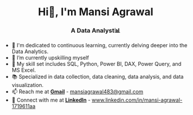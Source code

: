 <h1 align="center">Hi👋, I'm Mansi Agrawal </h1>
<h3 align="center">A Data Analyst📊 </h3>

- 🔭 I'm dedicated to continuous learning, currently delving deeper into the Data Analytics.
- 🌱 I’m currently upskilling myself
- 🧰 My skill set includes SQL, Python, Power BI, DAX, Power Query, and MS Excel.
- 📚 Specialized in data collection, data cleaning, data analysis, and data visualization.
- 📫 Reach me at **[Gmail](mailto:mansiagrawal483@gmail.com)** - mansiagrawal483@gmail.com
- 🔗 Connect with me at **[LinkedIn](https://www.linkedin.com/in/mansi-agrawal-1719611aa)** - www.linkedin.com/in/mansi-agrawal-1719611aa



